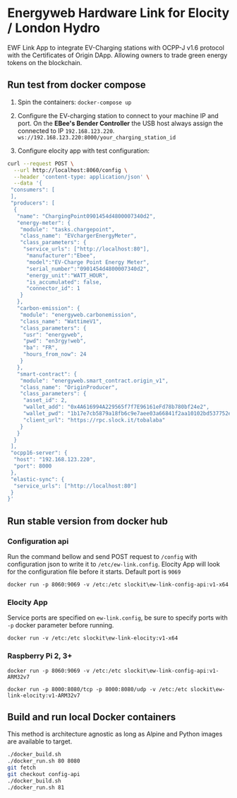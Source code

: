 # Energyweb Hardware Link for Elocity / London Hydro

EWF Link App to integrate EV-Charging stations with OCPP-J v1.6 protocol with the Certificates of Origin DApp. Allowing owners to trade green energy tokens on the blockchain.

## Run test from docker compose
1. Spin the containers:
`docker-compose up`

2. Configure the EV-charging station to connect to your machine IP and port. On the **EBee's Bender Controller** the USB host always assign the connected to IP `192.168.123.220`. 
`ws://192.168.123.220:8000/your_charging_station_id`

3. Configure elocity app with test configuration:
```bash
curl --request POST \
  --url http://localhost:8060/config \
  --header 'content-type: application/json' \
  --data '{
 "consumers": [
 ],
 "producers": [
  {
   "name": "ChargingPoint0901454d4800007340d2",
   "energy-meter": {
    "module": "tasks.chargepoint",
    "class_name": "EVchargerEnergyMeter",
    "class_parameters": {
     "service_urls": ["http://localhost:80"],
      "manufacturer":"Ebee",
      "model":"EV-Charge Point Energy Meter",
      "serial_number":"0901454d4800007340d2",
      "energy_unit":"WATT_HOUR",
      "is_accumulated": false,
      "connector_id": 1
    }
   },
   "carbon-emission": {
    "module": "energyweb.carbonemission",
    "class_name": "WattimeV1",
    "class_parameters": {
     "usr": "energyweb",
     "pwd": "en3rgy!web",
     "ba": "FR",
     "hours_from_now": 24
    }
   },
   "smart-contract": {
    "module": "energyweb.smart_contract.origin_v1",
    "class_name": "OriginProducer",
    "class_parameters": {
     "asset_id": 2,
     "wallet_add": "0x4A616994A229565f7f7E96161eFd78b780bf24e2",
     "wallet_pwd": "1b17e7cb5879a18fb6c9e7aee03a66841f2aa10102bd537752ecbdb5b6252d2f",
     "client_url": "https://rpc.slock.it/tobalaba"
    }
   }
  }
 ],
 "ocpp16-server": {
  "host": "192.168.123.220",
  "port": 8000
 },
 "elastic-sync": {
  "service_urls": ["http://localhost:80"]
 }
}'
```

## Run stable version from docker hub

### Configuration api
Run the command bellow and send POST request to `/config` with configuration json to write it to `/etc/ew-link.config`. Elocity App will look for the configuration file before it starts. Default port is `9069`

`docker run -p 8060:9069 -v /etc:/etc slockit\ew-link-config-api:v1-x64`

### Elocity App
Service ports are specified on `ew-link.config`, be sure to specify ports with `-p` docker parameter before running. 

`docker run -v /etc:/etc slockit\ew-link-elocity:v1-x64`

### Raspberry Pi 2, 3+

`docker run -p 8060:9069 -v /etc:/etc slockit\ew-link-config-api:v1-ARM32v7`

`docker run -p 8000:8080/tcp -p 8000:8080/udp -v /etc:/etc slockit\ew-link-elocity:v1-ARM32v7`

## Build and run local Docker containers
This method is architecture agnostic as long as Alpine and Python images are available to target.
```bash
./docker_build.sh
./docker_run.sh 80 8080
git fetch
git checkout config-api
./docker_build.sh
./docker_run.sh 81
```